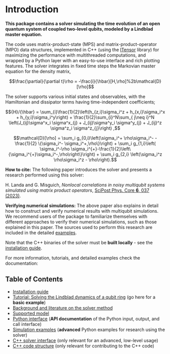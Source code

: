 # Introduction

**This package contains a solver simulating the time evolution of an open quantum system of coupled two-level qubits, modeled by a Lindblad master equation.**

The code uses matrix-product-state (MPS) and matrix-product-operator (MPO) data structures, implemented in C++ (using the [ITensor](https://itensor.org/) library) for maximizing the performance with multithreaded computations, and wrapped by a Python layer with an easy-to-use interface and rich plotting features. The solver integrates in fixed time steps the Markovian master equation for the density matrix,

  ```math
\frac{\partial}{\partial t}\rho = -\frac{i}{\hbar}[H,\rho]%2b\mathcal{D}[\rho]
  ```

The solver supports various initial states and observables, with the Hamiltonian and dissipator terms having time-independent coefficients;

  ```math
{H}/{\hbar} = \sum_{i}\frac{1}{2}\left(h_{z,i}\sigma_i^z  + h_{x,i}\sigma_i^x + h_{y,i}\sigma_i^y\right) + \frac{1}{2}\sum_{i}^N\sum_{ j\neq i}^N \left(J_{ij}\sigma^x_i \sigma^x_{j} + J_{ij}\sigma^y_i \sigma^y_{j} + J_{ij}^z \sigma^z_i \sigma^z_{j}\right) ,
```
```math
\mathcal{D}[\rho] = \sum_i g_{0,i}\left(\sigma_i^+ \rho\sigma_i^- - \frac{1}{2} \{\sigma_i^- \sigma_i^+,\rho\}\right) + \sum_i g_{1,i}\left( \sigma_i^-\rho \sigma_i^{+}-\frac{1}{2}\left\{\sigma_i^{+}\sigma_i^-,\rho\right\}\right) + \sum_i g_{2,i} \left(\sigma_i^z \rho\sigma_i^z - \rho\right).
```

**How to cite:** The following paper introduces the solver and presents a research performed using this solver:

H. Landa and G. Misguich, *Nonlocal correlations in noisy multiqubit systems simulated using matrix product operators*,
[SciPost Phys. Core **6**, 037 (2023)](https://scipost.org/SciPostPhysCore.6.2.037).

**Verifying numerical simulations:** The above paper also explains in detail how to construct and verify numerical results with multiqubit simulations. We recommend users of the package to familiarize themselves with different approaches to verify their numerical simulations, such as those explained in this paper. The sources used to perform this research are included in the detailed [examples](docs/examples.md).

Note that the C++ binaries of the solver must be **built locally** - see the [installation guide](INSTALL.md).

For more information, tutorials, and detailed examples check the documentation:

## Table of Contents

* [Installation guide](INSTALL.md)
* [Tutorial: Solving the Lindblad dynamics of a qubit ring](docs/qubit_chain_tutorial.ipynb) (go here for a **basic example**)
* [Background and literature on the solver method](docs/background.md)
* [Supported model](docs/dynamical_model.md)
* [Python interface](docs/API_DOCS.md) (**API documentation** of the Python input, output, and call interface)
* [Simulation examples](docs/examples.md)  (**advanced** Python examples for research using the solver)
* [C++ solver interface](docs/cpp_solver_interface.md) (only relevant for an advanced, low-level usage)
* [C++ code structure](docs/cpp_code_structure.md) (only relevant for contributing to the C++ code)
